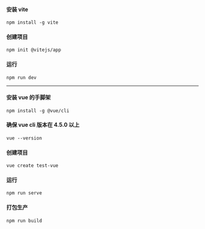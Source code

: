 #### 安装 vite
```
npm install -g vite
```

#### 创建项目
```
npm init @vitejs/app
```
#### 运行
```
npm run dev
```

---

#### 安装 vue 的手脚架
```
npm install -g @vue/cli
```

#### 确保 vue cli 版本在 4.5.0 以上
```
vue --version
```

#### 创建项目
```
vue create test-vue
```

#### 运行
```
npm run serve
```

#### 打包生产
```
npm run build
```